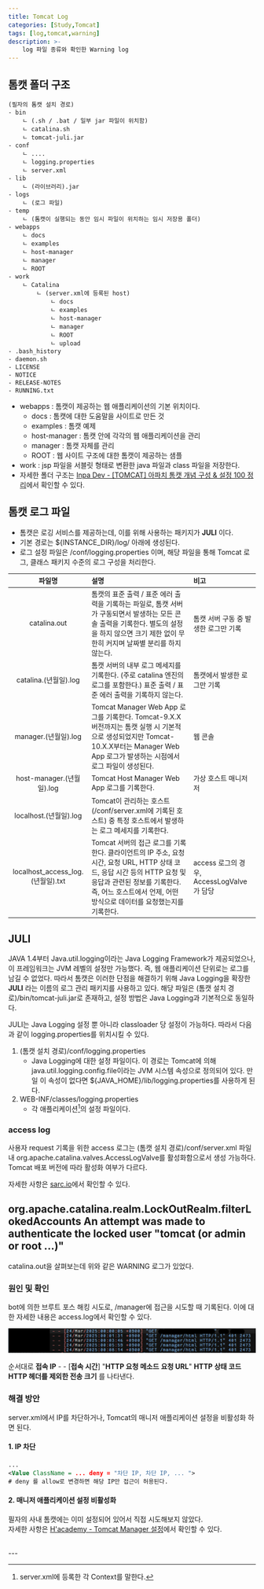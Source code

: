 ```yaml
---
title: Tomcat Log
categories: [Study,Tomcat]
tags: [log,tomcat,warning]
description: >-
    log 파일 종류와 확인한 Warning log
---
```


## 톰캣 폴더 구조

```
(필자의 톰캣 설치 경로)
- bin
    ㄴ (.sh / .bat / 일부 jar 파일이 위치함)
    ㄴ catalina.sh
    ㄴ tomcat-juli.jar
- conf
    ㄴ ....
    ㄴ logging.properties
    ㄴ server.xml
- lib
    ㄴ (라이브러리).jar
- logs
    ㄴ (로그 파일)
- temp
    ㄴ (톰캣이 실행되는 동안 임시 파일이 위치하는 임시 저장용 폴더)
- webapps
    ㄴ docs
    ㄴ examples
    ㄴ host-manager
    ㄴ manager
    ㄴ ROOT
- work
    ㄴ Catalina
        ㄴ (server.xml에 등록된 host)
            ㄴ docs
            ㄴ examples
            ㄴ host-manager
            ㄴ manager
            ㄴ ROOT
            ㄴ upload
- .bash_history
- daemon.sh
- LICENSE
- NOTICE
- RELEASE-NOTES
- RUNNING.txt
```

* webapps : 톰캣이 제공하는 웹 애플리케이션의 기본 위치이다.
  * docs : 톰캣에 대한 도움말을 사이트로 만든 것
  * examples : 톰캣 예제
  * host-manager : 톰캣 안에 각각의 웹 애플리케이션을 관리
  * manager : 톰캣 자체를 관리
  * ROOT : 웹 사이트 구조에 대한 톰캣이 제공하는 샘플
* work : jsp 파일을 서블릿 형태로 변환한 java 파일과 class 파일을 저장한다.
* 자세한 폴더 구조는 [Inpa Dev - [TOMCAT] 아파치 톰캣 개념 구성 & 설정 100 정리](https://inpa.tistory.com/m/18)에서 확인할 수 있다.



## 톰캣 로그 파일

- 톰캣은 로깅 서비스를 제공하는데, 이를 위해 사용하는 패키지가 **JULI** 이다.
- 기본 경로는 ${INSTANCE_DIR}/log/ 아래에 생성된다.
- 로그 설정 파일은 /conf/logging.properties 이며, 해당 파일을 통해 Tomcat 로그, 클래스 패키지 수준의 로그 구성을 처리한다.

|              파일명               | 설명                                                                                                                                                                                                                              | 비고                                      |
| :-------------------------------: | :-------------------------------------------------------------------------------------------------------------------------------------------------------------------------------------------------------------------------------- | :---------------------------------------- |
|           catalina.out            | 톰캣의 표준 출력 / 표준 에러 출력을 기록하는 파일로, 톰캣 서버가 구동되면서 발생하는 모든 콘솔 출력을 기록한다. 별도의 설정을 하지 않으면 크기 제한 없이 무한히 커지며 날짜별 분리를 하지 않는다.                                 | 톰캣 서버 구동 중 발생한 로그만 기록      |
|       catalina.(년월일).log       | 톰캣 서버의 내부 로그 메세지를 기록한다. (주로 catalina 엔진의 로그를 포함한다.) 표준 출력 / 표준 에러 출력을 기록하지 않는다.                                                                                                    | 톰캣에서 발생한 로그만 기록               |
|       manager.(년월일).log        | Tomcat Manager Web App 로그를 기록한다. Tomcat-9.X.X 버전까지는 톰캣 실행 시 기본적으로 생성되었지만 Tomcat-10.X.X부터는 Manager Web App 로그가 발생하는 시점에서 로그 파일이 생성된다.                                           | 웹 콘솔                                   |
|     host-manager.(년월일).log     | Tomcat Host Manager Web App 로그를 기록한다.                                                                                                                                                                                      | 가상 호스트 매니저저                      |
|      localhost.(년월일).log       | Tomcat이 관리하는 호스트 (/conf/server.xml에 기록된 호스트) 중 특정 호스트에서 발생하는 로그 메세지를 기록한다.                                                                                                                   |                                           |
| localhost_access_log.(년월일).txt | Tomcat 서버의 접근 로그를 기록한다. 클라이언트의 IP 주소, 요청 시간, 요청 URL, HTTP 상태 코드, 응답 시간 등의 HTTP 요청 및 응답과 관련된 정보를 기록한다. 즉, 어느 호스트에서 언제, 어떤 방식으로 데이터를 요청했는지를 기록한다. | access 로그의 경우, AccessLogValve가 담당 |


## JULI

JAVA 1.4부터 Java.util.logging이라는 Java Logging Framework가 제공되었으나, 이 프레임워크는 JVM 레벨의 설정만 가능했다. 즉, 웹 애플리케이션 단위로는 로그를 남길 수 없었다. 따라서 톰캣은 이러한 단점을 해결하기 위해 Java Logging을 확장한 **JULI** 라는 이름의 로그 관리 패키지를 사용하고 있다. 해당 파일은 (톰캣 설치 경로)/bin/tomcat-juli.jar로 존재하고, 설정 방법은 Java Logging과 기본적으로 동일하다.

JULI는 Java Logging 설정 뿐 아니라 classloader 당 설정이 가능하다. 따라서 다음과 같이 logging.properties를 위치시킬 수 있다.

1. (톰캣 설치 경로)/conf/logging.properties
    - Java Logging에 대한 설정 파일이다. 이 경로는 Tomcat에 의해 java.util.logging.config.file이라는 JVM 시스템 속성으로 정의되어 있다. 만일 이 속성이 없다면 ${JAVA_HOME}/lib/logging.properties를 사용하게 된다.
2. WEB-INF/classes/logging.properties
    - 각 애플리케이션[^foot]의 설정 파일이다.

### access log

사용자 request 기록을 위한 access 로그는 (톰캣 설치 경로)/conf/server.xml 파일 내 org.apache.catalina.valves.AccessLogValve를 활성화함으로서 생성 가능하다. <br/>
Tomcat 배포 버전에 따라 활성화 여부가 다르다.

자세한 사항은 [sarc.io](https://sarc.io/index.php/tomcat/900-apache-tomcat-java-logging-juli)에서 확인할 수 있다.



## org.apache.catalina.realm.LockOutRealm.filterLokedAccounts An attempt was made to authenticate the locked user "tomcat (or admin or root ...)"

catalina.out을 살펴보는데 위와 같은 WARNING 로그가 있었다.

### 원인 및 확인

bot에 의한 브루트 포스 해킹 시도로, /manager에 접근을 시도할 때 기록된다. 이에 대한 자세한 내용은 access.log에서 확인할 수 있다.

![access_log](/assets/img/post_img/blog_img/accesslog.png)

순서대로 **접속 IP**   - -   [**접속 시간**]   "**HTTP 요청 메소드**    **요청 URL**"    **HTTP 상태 코드**    **HTTP 헤더를 제외한 전송 크기** 를 나타낸다.

### 해결 방안

server.xml에서 IP를 차단하거나, Tomcat의 매니저 애플리케이션 설정을 비활성화 하면 된다.

#### 1. IP 차단

```server.xml
...
<Value ClassName = ... deny = "차단 IP, 차단 IP, ... ">
# deny 를 allow로 변경하면 해당 IP만 접근이 허용된다.
```

#### 2. 매니저 애플리케이션 설정 비활성화

필자의 사내 톰캣에는 이미 설정되어 있어서 직접 시도해보지 않았다. <br/>
자세한 사항은 [H'academy - Tomcat Manager 설정](https://docs.sysout.co.kr/web/back-end/apache-tomcat/tomcat-manager-extrenal-access)에서 확인할 수 있다.

<br/>
---
<br/>

[^foot]: server.xml에 등록한 각 Context를 말한다.
